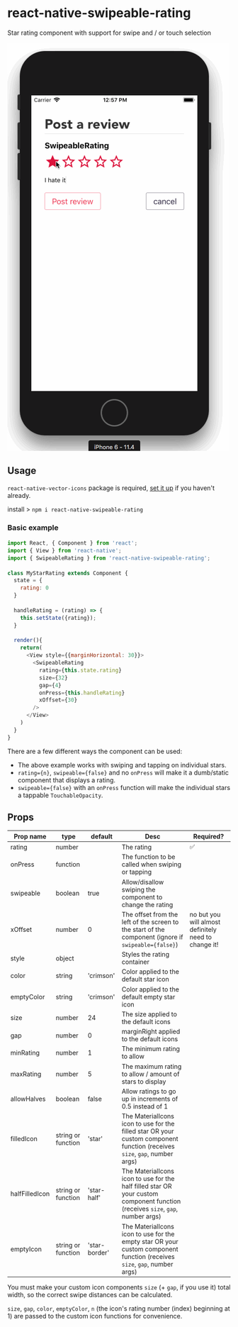 # react-native-swipeable-rating
Star rating component with support for swipe and / or touch selection

![Example](/example.gif?raw=true)


## Usage

`react-native-vector-icons` package is required, [set it up](https://github.com/oblador/react-native-vector-icons) if you haven't already.

install > `npm i react-native-swipeable-rating`

### Basic example

```javascript
import React, { Component } from 'react';
import { View } from 'react-native';
import { SwipeableRating } from 'react-native-swipeable-rating';

class MyStarRating extends Component {
  state = {
    rating: 0
  }

  handleRating = (rating) => {
    this.setState({rating});
  }

  render(){
    return(
      <View style={{marginHorizontal: 30}}>
        <SwipeableRating
          rating={this.state.rating}
          size={32}
          gap={4}
          onPress={this.handleRating}
          xOffset={30}
        />
      </View>
    )
  }
}
```

There are a few different ways the component can be used:
- The above example works with swiping and tapping on individual stars.
- `rating={n}`, `swipeable={false}` and no `onPress` will make it a dumb/static component that displays a rating.
- `swipeable={false}` with an `onPress` function will make the individual stars a tappable `TouchableOpacity`.



## Props

| Prop name        					| type        | default 			   | Desc               | Required? |
| --------------------------|-------------| -----------------|--------------------|-----------|
|rating                     |number       |                  |The rating       |✅         |
|onPress                    |function     |                  |The function to be called when swiping or tapping   |        |
|swipeable                  |boolean      |true              |Allow/disallow swiping the component to change the rating          |        |
|xOffset                    |number       |0                 |The offset from the left of the screen to the start of the component (ignore if `swipeable={false}`)      |no but you will almost definitely need to change it! |
|style                      |object       |                  |Styles the rating container                     |          |
|color                      |string       |'crimson'         |Color applied to the default star icon          |          |
|emptyColor                 |string       |'crimson'         |Color applied to the default empty star icon    |          |
|size                       |number       |24                |The size applied to the default icons           |          |
|gap                        |number       |0                 |marginRight applied to the default icons        |          |
|minRating                  |number       |1                 |The minimum rating to allow                     |          |
|maxRating                  |number       |5                 |The maximum rating to allow / amount of stars to display   |          |
|allowHalves                |boolean      |false             |Allow ratings to go up in increments of 0.5 instead of 1                         |          |
|filledIcon                 |string or function |'star'        |The MaterialIcons icon to use for the filled star OR your custom component function (receives `size`, `gap`, number args)      |          |
|halfFilledIcon             |string or function |'star-half'   |The MaterialIcons icon to use for the half filled star OR your custom component function (receives `size`, `gap`, number args) |          |
|emptyIcon                  |string or function |'star-border' |The MaterialIcons icon to use for the empty star OR your custom component function (receives `size`, `gap`, number args)       |          |

You must make your custom icon components `size` (+ `gap`, if you use it) total width, so the correct swipe distances can be calculated.

`size`, `gap`, `color`, `emptyColor`, `n` (the icon's rating number (index) beginning at 1) are passed to the custom icon functions for convenience.

